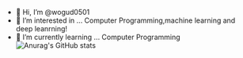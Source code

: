 - 👋 Hi, I’m @wogud0501
- 👀 I’m interested in ... Computer Programming,machine learning and deep leanrning!
- 🌱 I’m currently learning ... Computer Programming
![Anurag's GitHub stats](https://github-readme-stats.vercel.app/apiwogud0501=anuraghazra&show_icons=true)

